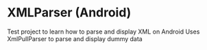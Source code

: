 # XMLParser (Android)
Test project to learn how to parse and display XML on Android
Uses XmlPullParser to parse and display dummy data
